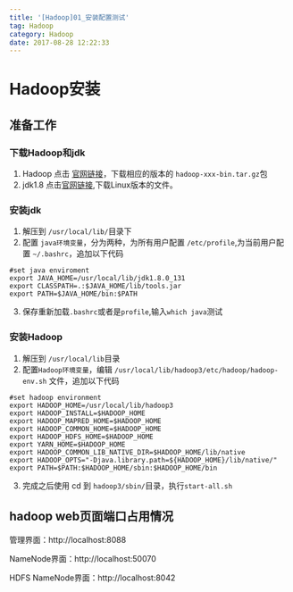 ```yaml
---
title: '[Hadoop]01_安装配置测试'
tag: Hadoop
category: Hadoop
date: 2017-08-28 12:22:33
---
```



# Hadoop安装

## 准备工作

### 下载Hadoop和jdk
1. Hadoop
点击 [官网链接](http://hadoop.apache.org)，下载相应的版本的 `hadoop-xxx-bin.tar.gz`包
2. jdk1.8
点击[官网链接](http://www.oracle.com/technetwork/java/javase/downloads/),下载Linux版本的文件。

### 安装jdk

1. 解压到 `/usr/local/lib/`目录下
2. 配置 `java环境变量`，分为两种，为所有用户配置 `/etc/profile`,为当前用户配置 `~/.bashrc`，追加以下代码
```
#set java enviroment
export JAVA_HOME=/usr/local/lib/jdk1.8.0_131
export CLASSPATH=.:$JAVA_HOME/lib/tools.jar
export PATH=$JAVA_HOME/bin:$PATH
```
3. 保存重新加载`.bashrc`或者是`profile`,输入`which java`测试


### 安装Hadoop

1. 解压到 `/usr/local/lib`目录
2. 配置`Hadoop环境变量`，编辑 `/usr/local/lib/hadoop3/etc/hadoop/hadoop-env.sh` 文件，追加以下代码
```
#set hadoop environment
export HADOOP_HOME=/usr/local/lib/hadoop3
export HADOOP_INSTALL=$HADOOP_HOME
export HADOOP_MAPRED_HOME=$HADOOP_HOME
export HADOOP_COMMON_HOME=$HADOOP_HOME
export HADOOP_HDFS_HOME=$HADOOP_HOME
export YARN_HOME=$HADOOP_HOME
export HADOOP_COMMON_LIB_NATIVE_DIR=$HADOOP_HOME/lib/native
export HADOOP_OPTS="-Djava.library.path=${HADOOP_HOME}/lib/native/"
export PATH=$PATH:$HADOOP_HOME/sbin:$HADOOP_HOME/bin
```
3. 完成之后使用 cd 到 `hadoop3/sbin/`目录，执行`start-all.sh`


## hadoop web页面端口占用情况
管理界面：http://localhost:8088

NameNode界面：http://localhost:50070

HDFS NameNode界面：http://localhost:8042


